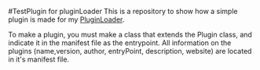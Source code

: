 #TestPlugin for pluginLoader
This is a repository to show how a simple plugin is made for my [PluginLoader](https://github.com/hugo4715/PluginLoader/).

To make a plugin, you must make a class that extends the Plugin class, and indicate it in the manifest file as the entrypoint.
All information on the plugins (name,version, author, entryPoint, description, website) are located in it's manifest file. 

